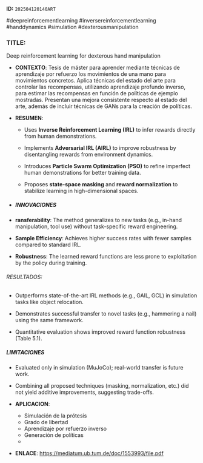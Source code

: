 **ID:** `202504120140ART`


#deepreinforcementlearning 
#inversereinforcementlearning 
#handdynamics 
#simulation 
#dexterousmanipulation

### TITLE:
Deep reinforcement learning
for dexterous hand manipulation
- **CONTEXTO**: 
Tesis de máster para aprender mediante técnicas de aprendizaje por refuerzo los movimientos de una mano para movimientos concretos. Aplica técnicas del estado del arte para controlar las recompensas, utilizando aprendizaje profundo inverso, para estimar las recompensas en función de políticas de ejemplo mostradas. Presentan una mejora consistente respecto al estado del arte, además de incluir técnicas de GANs para la creación de políticas.

- **RESUMEN**: 
	- Uses **Inverse Reinforcement Learning (IRL)** to infer rewards directly from human demonstrations.
    
	- Implements **Adversarial IRL (AIRL)** to improve robustness by disentangling rewards from environment dynamics.
    
	- Introduces **Particle Swarm Optimization (PSO)** to refine imperfect human demonstrations for better training data.
    
	- Proposes **state-space masking** and **reward normalization** to stabilize learning in high-dimensional spaces.

* ##### INNOVACIONES
- **ransferability**: The method generalizes to new tasks (e.g., in-hand manipulation, tool use) without task-specific reward engineering.
    
- **Sample Efficiency**: Achieves higher success rates with fewer samples compared to standard IRL.
    
- **Robustness**: The learned reward functions are less prone to exploitation by the policy during training.

###### RESULTADOS:
- Outperforms state-of-the-art IRL methods (e.g., GAIL, GCL) in simulation tasks like object relocation.
    
- Demonstrates successful transfer to novel tasks (e.g., hammering a nail) using the same framework.
    
- Quantitative evaluation shows improved reward function robustness (Table 5.1).

##### LIMITACIONES

- Evaluated only in simulation (MuJoCo); real-world transfer is future work.
    
- Combining all proposed techniques (masking, normalization, etc.) did not yield additive improvements, suggesting trade-offs.

- **APLICACION**: 
	* Simulación de la prótesis
	* Grado de libertad
	* Aprendizaje por refuerzo inverso
	* Generación de políticas 
	* 
- **ENLACE**: https://mediatum.ub.tum.de/doc/1553993/file.pdf